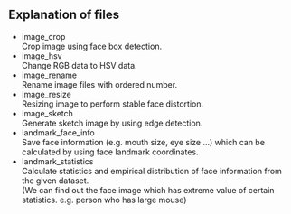 ## Explanation of files

- image_crop  
Crop image using face box detection.  
- image_hsv  
Change RGB data to HSV data.
- image_rename  
Rename image files with ordered number.  
- image_resize  
Resizing image to perform stable face distortion.  
- image_sketch  
Generate sketch image by using edge detection.  
- landmark_face_info  
Save face information (e.g. mouth size, eye size ...) which can be calculated by using face landmark coordinates.
- landmark_statistics  
Calculate statistics and empirical distribution of face information from the given dataset.  
(We can find out the face image which has extreme value of certain statistics. e.g. person who has large mouse)
